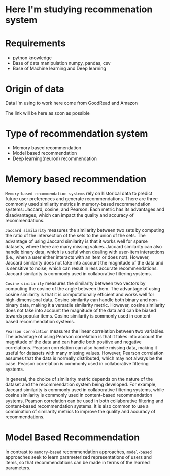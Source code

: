 
# Here I'm studying recommenation system 

# Requirements 

- python knowledge 
- Base of data manipulation numpy, pandas, csv
- Base of Machine learning and Deep learning 

# Origin of data

Data I'm using to work here come from GoodRead and Amazon 

The link will be here as soon as possible

# Type of recommendation system
  - Memory based recommendation 
  - Model based recommendation
  - Deep learning(neuron) recommendation

# Memory based recommendation 

`Memory-based recommendation systems` rely on historical data to predict future user preferences and generate recommendations. There are three commonly used similarity metrics in memory-based recommendation systems: Jaccard, cosine, and Pearson. Each metric has its advantages and disadvantages, which can impact the quality and accuracy of recommendations.

`Jaccard similarity` measures the similarity between two sets by computing the ratio of the intersection of the sets to the union of the sets. The advantage of using Jaccard similarity is that it works well for sparse datasets, where there are many missing values. Jaccard similarity can also handle binary data, which is useful when dealing with user-item interactions (i.e., when a user either interacts with an item or does not). However, Jaccard similarity does not take into account the magnitude of the data and is sensitive to noise, which can result in less accurate recommendations. Jaccard similarity is commonly used in collaborative filtering systems.

`Cosine similarity` measures the similarity between two vectors by computing the cosine of the angle between them. The advantage of using cosine similarity is that it is computationally efficient and works well for high-dimensional data. Cosine similarity can handle both binary and non-binary data, making it a versatile similarity metric. However, cosine similarity does not take into account the magnitude of the data and can be biased towards popular items. Cosine similarity is commonly used in content-based recommendation systems.

`Pearson correlation` measures the linear correlation between two variables. The advantage of using Pearson correlation is that it takes into account the magnitude of the data and can handle both positive and negative correlations. Pearson correlation can also handle missing data, making it useful for datasets with many missing values. However, Pearson correlation assumes that the data is normally distributed, which may not always be the case. Pearson correlation is commonly used in collaborative filtering systems.

In general, the choice of similarity metric depends on the nature of the dataset and the recommendation system being developed. For example, Jaccard similarity is commonly used in collaborative filtering systems, while cosine similarity is commonly used in content-based recommendation systems. Pearson correlation can be used in both collaborative filtering and content-based recommendation systems. It is also common to use a combination of similarity metrics to improve the quality and accuracy of recommendations.

# Model Based Recommendation

In contrast to `memory-based` recommendation approaches, `model-based` approaches seek to learn parameterized representations of users and items, so that recommendations can be made in terms of the learned parameters.
